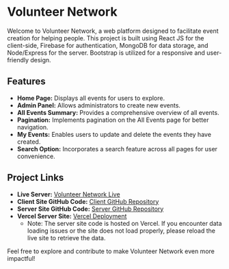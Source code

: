 # Volunteer Network

Welcome to Volunteer Network, a web platform designed to facilitate event creation for helping people. This project is built using React JS for the client-side, Firebase for authentication, MongoDB for data storage, and Node/Express for the server. Bootstrap is utilized for a responsive and user-friendly design.

## Features

- **Home Page:** Displays all events for users to explore.
- **Admin Panel:** Allows administrators to create new events.
- **All Events Summary:** Provides a comprehensive overview of all events.
- **Pagination:** Implements pagination on the All Events page for better navigation.
- **My Events:** Enables users to update and delete the events they have created.
- **Search Option:** Incorporates a search feature across all pages for user convenience.

## Project Links

- **Live Server:** [Volunteer Network Live](https://volunteer-network-ea3a8.web.app)
- **Client Site GitHub Code:** [Client GitHub Repository](https://github.com/mafizul24h/voluntary-network.git)
- **Server Site GitHub Code:** [Server GitHub Repository](https://github.com/mafizul24h/volunteer-network-server.git)
- **Vercel Server Site:** [Vercel Deployment](https://volunteer-network-server-gamma.vercel.app/)
  - Note: The server site code is hosted on Vercel. If you encounter data loading issues or the site does not load properly, please reload the live site to retrieve the data.

Feel free to explore and contribute to make Volunteer Network even more impactful!


